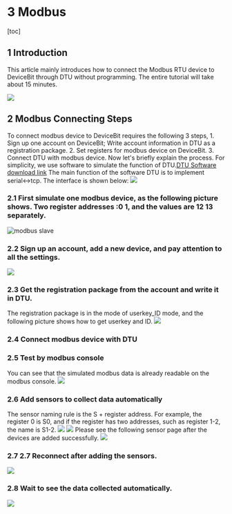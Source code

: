 # 3 Modbus

\[toc\]

## 1 Introduction

This article mainly introduces how to connect the Modbus RTU device to DeviceBit through DTU without programming. The entire tutorial will take about 15 minutes.

![](http://doc-resources.lewei50.com/lewei50/img/DTU-lewei50-20170707-10.png)

## 2 Modbus Connecting Steps

To connect modbus device to DeviceBit requires the following 3 steps, 1. Sign up one account on DeviceBit; Write account information in DTU as a registration package. 2. Set registers for modbus device on DeviceBit. 3. Connect DTU with modbus device. Now let's briefly explain the process. For simplicity, we use software to simulate the function of DTU.[DTU Software download link](https://cdn.lewei50.com/downloads/LeweiTcp.zip) The main function of the software DTU is to implement serial&lt;-&gt;tcp. The interface is shown below: ![](http://doc-resources.lewei50.com/lewei50/img/qs20180926-1.jpg)

### 2.1 First simulate one modbus device, as the following picture shows. Two register addresses :0 1, and the values are 12 13 separately.

![modbus slave](http://doc-resources.lewei50.com/lewei50/img/DTU-lewei50-20170707-1.jpg)

### 2.2 Sign up an account, add a new device, and pay attention to all the settings.

![](http://doc-resources.lewei50.com/lewei50/img/qs20180926-2.jpg)

### 2.3 Get the registration package from the account and write it in DTU.

The registration package is in the mode of userkey\_ID mode, and the following picture shows how to get userkey and ID. ![](http://doc-resources.lewei50.com/lewei50/img/qs20180926-3.jpg)

### 2.4 Connect modbus device with DTU

### 2.5 Test by modbus console

You can see that the simulated modbus data is already readable on the modbus console. ![](http://doc-resources.lewei50.com/lewei50/img/qs20180926-4.jpg)

### 2.6 Add sensors to collect data automatically

The sensor naming rule is the S + register address. For example, the register 0 is S0, and if the register has two addresses, such as register 1-2, the name is S1-2. ![](http://doc-resources.lewei50.com/lewei50/img/qs20180926-5.jpg) ![](http://doc-resources.lewei50.com/lewei50/img/qs20180926-6.jpg) Please see the following sensor page after the devices are added successfully. ![](http://doc-resources.lewei50.com/lewei50/img/qs20180926-7.jpg)

### 2.7 2.7 Reconnect after adding the sensors.

![](http://doc-resources.lewei50.com/lewei50/img/qs20180926-8.jpg)

### 2.8 Wait to see the data collected automatically.

![](http://doc-resources.lewei50.com/lewei50/img/qs20180926-9.jpg)

